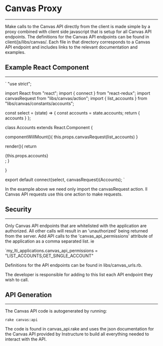 # Canvas Proxy
-------------------------------

Make calls to the Canvas API directly from the client is made simple by a proxy combined with client side javascript that is setup for all Canvas API endpoints.
The definitions for the Canvas API endpoints can be found in client/js/libs/canvas/. Each file in that directory corresponds to a Canvas API endpoint and
includes links to the relevant documentation and examples.


## Example React Component
-------------------------------

`
"use strict";

import React             from "react";
import { connect }       from "react-redux";
import canvasRequest     from "libs/canvas/action";
import { list_accounts } from "libs/canvas/constants/accounts";

const select = (state) => {
  const accounts = state.accounts;
  return {
    accounts
  }
};

class Accounts extends React.Component {

  componentWillMount(){
    this.props.canvasRequest(list_accounts)
  }

  render(){
    return<div>
      {this.props.accounts}
    </div>;
  }

}

export default connect(select, canvasRequest)(Accounts);
`

In the example above we need only import the canvasRequest action. ll Canvas API requests use this
one action to make requests.


## Security
-------------------------------
Only Canvas API endpoints that are whitelisted with the application are authorized. All other calls will result
in an 'unauthorized' being returned from the server. Add API calls to the 'canvas_api_permissions' attribute
of the application as a comma separated list. ie

  `my_lti_applications.canvas_api_permissions = "LIST_ACCOUNTS,GET_SINGLE_ACCOUNT"

Definitions for the API endpoints can be found in libs/canvas_urls.rb.

The developer is responsible for adding to this list each API endpoint they wish to call.


## API Generation
-------------------------------
The Canvas API code is autogenerated by running:

  `rake canvas:api`

The code is found in canvas_api.rake and uses the json documentation for the Canvas API provided by
Instructure to build all everything needed to interact with the API.
